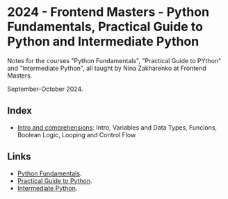 # 2024 - Frontend Masters - Python Fundamentals, Practical Guide to Python and Intermediate Python

Notes for the courses "Python Fundamentals", "Practical Guide to PYthon" and "Intermediate Python", all taught by Nina Zakharenko at Frontend Masters.

September-October 2024.

## Index

- [Intro and comprehensions](/notes/Intro.md): Intro, Variables and Data Types, Funcions, Boolean Logic, Looping and Control Flow

## Links
-   [Python Fundamentals](https://frontendmasters.com/courses/python/).
-   [Practical Guide to Python](https://frontendmasters.com/courses/practical-python/).
-   [Intermediate Python](https://frontendmasters.com/courses/intermediate-python/).
